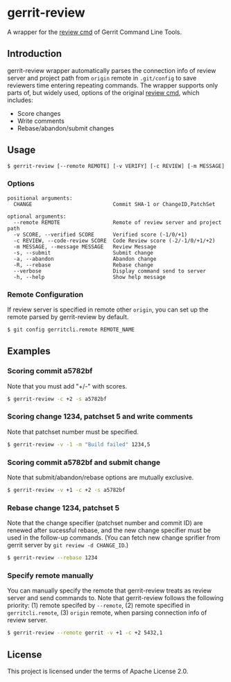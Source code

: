 # gerrit-review
A wrapper for the [review cmd](https://gerrit-review.googlesource.com/Documentation/cmd-review.html) of Gerrit Command Line Tools.

## Introduction

gerrit-review wrapper automatically parses the connection info of review server and project path from `origin` remote in `.git/config` to save reviewers time entering repeating commands.
The wrapper supports only parts of, but widely used, options of the original [review cmd](https://gerrit-review.googlesource.com/Documentation/cmd-review.html), which includes:
* Score changes
* Write comments
* Rebase/abandon/submit changes

## Usage

```bash
$ gerrit-review [--remote REMOTE] [-v VERIFY] [-c REVIEW] [-m MESSAGE] [-s] [-a] [-R] CHANGE
```

### Options

```
positional arguments:
  CHANGE                          Commit SHA-1 or ChangeID,PatchSet

optional arguments:
  --remote REMOTE                 Remote of review server and project path
  -v SCORE, --verified SCORE      Verified score (-1/0/+1)
  -c REVIEW, --code-review SCORE  Code Review score (-2/-1/0/+1/+2)
  -m MESSAGE, --message MESSAGE   Review Message
  -s, --submit                    Submit change
  -a, --abandon                   Abandon change
  -R, --rebase                    Rebase change
  --verbose                       Display command send to server
  -h, --help                      Show help message
```

### Remote Configuration
If review server is specified in remote other `origin`, you can set up the remote parsed by gerrit-review by default.
```bash
$ git config gerritcli.remote REMOTE_NAME
```

## Examples

### Scoring commit a5782bf

Note that you must add "+/-" with scores.
```bash
$ gerrit-review -c +2 -s a5782bf
```

### Scoring change 1234, patchset 5 and write comments

Note that patchset number must be specified.
```bash
$ gerrit-review -v -1 -m "Build failed" 1234,5
```

### Scoring commit a5782bf and submit change

Note that submit/abandon/rebase options are mutually exclusive.
```bash
$ gerrit-review -v +1 -c +2 -s a5782bf
```

### Rebase change 1234, patchset 5

Note that the change specifier (patchset number and commit ID) are renewed after sucessful rebase, and the new change specifier must be used in the follow-up commands.
(You can fetch new change sprifier from gerrit server by `git review -d CHANGE_ID`.)
```bash
$ gerrit-review --rebase 1234
```

### Specify remote manually

You can manually specify the remote that gerrit-review treats as review server and send commands to.
Note that gerrit-review follows the following priority: (1) remote specifed by `--remote`, (2) remote specified in `gerritcli.remote`, (3) `origin` remote, when parsing connection info of review server.
```bash
$ gerrit-review --remote gerrit -v +1 -c +2 5432,1
```

## License

This project is licensed under the terms of Apache License 2.0.

